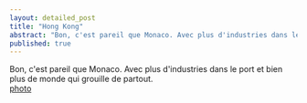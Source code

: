 ```yaml
---
layout: detailed_post
title: "Hong Kong"
abstract: "Bon, c'est pareil que Monaco. Avec plus d'industries dans le port et bien plus de monde qui grouille de partout."
published: true
---
```


Bon, c'est pareil que Monaco. Avec plus d'industries dans le port et bien plus de monde qui grouille de partout.
<br />
[photo](http://twitpic.com/92ckrf)